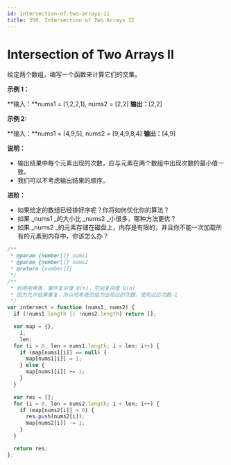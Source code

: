 ```yaml
---
id: intersection-of-two-arrays-ii
title: 350. Intersection of Two Arrays II
---
```


# Intersection of Two Arrays II

给定两个数组，编写一个函数来计算它们的交集。



**示例 1：**

**输入：**nums1 = \[1,2,2,1], nums2 = \[2,2] **输出：**\[2,2]

**示例 2:**

**输入：**nums1 = \[4,9,5], nums2 = \[9,4,9,8,4] **输出：**\[4,9]



**说明：**

-   输出结果中每个元素出现的次数，应与元素在两个数组中出现次数的最小值一致。
-   我们可以不考虑输出结果的顺序。

****进阶**：**

-   如果给定的数组已经排好序呢？你将如何优化你的算法？
-   如果 _nums1 _的大小比 _nums2 _小很多，哪种方法更优？
-   如果 _nums2 _的元素存储在磁盘上，内存是有限的，并且你不能一次加载所有的元素到内存中，你该怎么办？



```javascript
/**
 * @param {number[]} nums1
 * @param {number[]} nums2
 * @return {number[]}
 */
/**
 * 利用哈希表，事件复杂度 O(n)，空间复杂度 O(n)
 * 因为允许结果重复，所以哈希表的值为出现过的次数，使用过后次数-1
 */
var intersect = function (nums1, nums2) {
  if (!nums1.length || !nums2.length) return [];

  var map = {},
    i,
    len;
  for (i = 0, len = nums1.length; i < len; i++) {
    if (map[nums1[i]] == null) {
      map[nums1[i]] = 1;
    } else {
      map[nums1[i]] += 1;
    }
  }

  var res = [];
  for (i = 0, len = nums2.length; i < len; i++) {
    if (map[nums2[i]] > 0) {
      res.push(nums2[i]);
      map[nums2[i]] -= 1;
    }
  }

  return res;
};
```